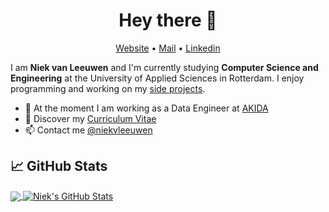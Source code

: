<h1 align="center">Hey there 👋</h1>

<p align="center">
  <a href="https://niekvanleeuwen.nl">Website</a> •
  <a href="mailto:ik@niekvanleeuwen.nl">Mail</a> •
  <a href="https://www.linkedin.com/in/niek-van-leeuwen">Linkedin</a>
</p>

I am __Niek van Leeuwen__ and I'm currently studying __Computer Science and Engineering__ at the University of Applied Sciences in Rotterdam. I enjoy programming and working on my [side projects](https://niekvanleeuwen.nl/projects/).

* 💼 At the moment I am working as a Data Engineer at [AKIDA](https://akida.nl/) <br/>
* 🔖 Discover my [Curriculum Vitae](https://www.linkedin.com/in/niek-van-leeuwen)<br/>
* 📫 Contact me [@niekvleeuwen](https://twitter.com/niekvleeuwen)


## &#x1f4c8; GitHub Stats

<a href="https://github.com/niekvleeuwen/niekvleeuwen">
  <img align="center" src="https://github-readme-stats.vercel.app/api/top-langs/?username=niekvleeuwen&hide=html,css,blade&title_color=ffffff&text_color=c9cacc&icon_color=2bbc8a&bg_color=1d1f21" />
</a>
<a href="https://github.com/niekvleeuwen/niekvleeuwen">
  <img align="center" src="https://github-readme-stats.vercel.app/api?username=niekvleeuwen&show_icons=true&line_height=27&count_private=true&title_color=ffffff&text_color=c9cacc&icon_color=2bbc8a&bg_color=1d1f21" alt="Niek's GitHub Stats" />
</a>
